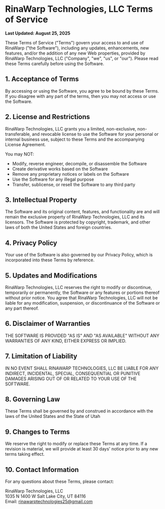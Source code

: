 # RinaWarp Technologies, LLC Terms of Service

**Last Updated: August 25, 2025**

These Terms of Service ("Terms") govern your access to and use of RinaWarp ("the Software"), including any updates, enhancements, new features, and/or the addition of any new Web properties, provided by RinaWarp Technologies, LLC ("Company", "we", "us", or "our"). Please read these Terms carefully before using the Software.

## 1. Acceptance of Terms

By accessing or using the Software, you agree to be bound by these Terms. If you disagree with any part of the terms, then you may not access or use the Software.

## 2. License and Restrictions

RinaWarp Technologies, LLC grants you a limited, non-exclusive, non-transferable, and revocable license to use the Software for your personal or internal business use, subject to these Terms and the accompanying License Agreement.

You may NOT:
- Modify, reverse engineer, decompile, or disassemble the Software
- Create derivative works based on the Software
- Remove any proprietary notices or labels on the Software
- Use the Software for any illegal purpose
- Transfer, sublicense, or resell the Software to any third party

## 3. Intellectual Property

The Software and its original content, features, and functionality are and will remain the exclusive property of RinaWarp Technologies, LLC and its licensors. The Software is protected by copyright, trademark, and other laws of both the United States and foreign countries.

## 4. Privacy Policy

Your use of the Software is also governed by our Privacy Policy, which is incorporated into these Terms by reference.

## 5. Updates and Modifications

RinaWarp Technologies, LLC reserves the right to modify or discontinue, temporarily or permanently, the Software or any features or portions thereof without prior notice. You agree that RinaWarp Technologies, LLC will not be liable for any modification, suspension, or discontinuance of the Software or any part thereof.

## 6. Disclaimer of Warranties

THE SOFTWARE IS PROVIDED "AS IS" AND "AS AVAILABLE" WITHOUT ANY WARRANTIES OF ANY KIND, EITHER EXPRESS OR IMPLIED.

## 7. Limitation of Liability

IN NO EVENT SHALL RINAWARP TECHNOLOGIES, LLC BE LIABLE FOR ANY INDIRECT, INCIDENTAL, SPECIAL, CONSEQUENTIAL OR PUNITIVE DAMAGES ARISING OUT OF OR RELATED TO YOUR USE OF THE SOFTWARE.

## 8. Governing Law

These Terms shall be governed by and construed in accordance with the laws of the United States and the State of Utah

## 9. Changes to Terms

We reserve the right to modify or replace these Terms at any time. If a revision is material, we will provide at least 30 days' notice prior to any new terms taking effect.

## 10. Contact Information

For any questions about these Terms, please contact:

RinaWarp Technologies, LLC  
1035 N 1400 W
Salt Lake City, UT 84116  
Email: rinawarptechnologies25@gmail.com

